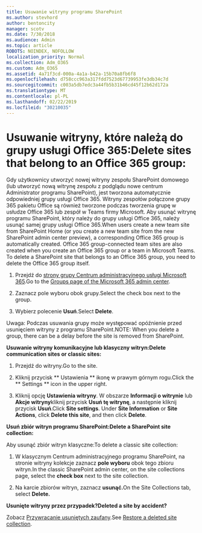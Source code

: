 ```yaml
---
title: Usuwanie witryny programu SharePoint
ms.author: stevhord
author: bentoncity
manager: scotv
ms.date: 7/30/2018
ms.audience: Admin
ms.topic: article
ROBOTS: NOINDEX, NOFOLLOW
localization_priority: Normal
ms.collection: Adm_O365
ms.custom: Adm_O365
ms.assetid: 4a71f3cd-000a-4a1a-b42a-15b70a8fb6f8
ms.openlocfilehash: d758ccc963a317fdd7523d67739953fe3db34c7d
ms.sourcegitcommit: c003a5db7edc3a44fb5b31b46cd45f12b62d172a
ms.translationtype: MT
ms.contentlocale: pl-PL
ms.lasthandoff: 02/22/2019
ms.locfileid: "30210035"
---
```

# <a name="delete-sites-that-belong-to-an-office-365-group"></a><span data-ttu-id="742a3-102">Usuwanie witryny, które należą do grupy usługi Office 365:</span><span class="sxs-lookup"><span data-stu-id="742a3-102">Delete sites that belong to an Office 365 group:</span></span>

<span data-ttu-id="742a3-p101">Gdy użytkownicy utworzyć nowej witryny zespołu SharePoint domowego (lub utworzyć nową witrynę zespołu z podglądu nowe centrum Administrator programu SharePoint), jest tworzona automatycznie odpowiedniej grupy usługi Office 365. Witryny zespołów połączone grupy 365 pakietu Office są również tworzone podczas tworzenia grupę w usłudze Office 365 lub zespół w Teams firmy Microsoft. Aby usunąć witrynę programu SharePoint, który należy do grupy usługi Office 365, należy usunąć samej grupy usługi Office 365.</span><span class="sxs-lookup"><span data-stu-id="742a3-p101">When users create a new team site from SharePoint Home (or you create a new team site from the new SharePoint admin center preview), a corresponding Office 365 group is automatically created. Office 365 group-connected team sites are also created when you create an Office 365 group or a team in Microsoft Teams. To delete a SharePoint site that belongs to an Office 365 group, you need to delete the Office 365 group itself.</span></span> 
  
1. <span data-ttu-id="742a3-106">Przejdź do [strony grupy Centrum administracyjnego usługi Microsoft 365](https://portal.office.com/adminportal/home#/groups).</span><span class="sxs-lookup"><span data-stu-id="742a3-106">Go to the [Groups page of the Microsoft 365 admin center](https://portal.office.com/adminportal/home#/groups).</span></span>
    
2. <span data-ttu-id="742a3-107">Zaznacz pole wyboru obok grupy.</span><span class="sxs-lookup"><span data-stu-id="742a3-107">Select the check box next to the group.</span></span>
    
3. <span data-ttu-id="742a3-108">Wybierz polecenie **Usuń**.</span><span class="sxs-lookup"><span data-stu-id="742a3-108">Select **Delete**.</span></span>
    
<span data-ttu-id="742a3-109">Uwaga: Podczas usuwania grupy może występować opóźnienie przed usunięciem witryny z programu SharePoint.</span><span class="sxs-lookup"><span data-stu-id="742a3-109">NOTE: When you delete a group, there can be a delay before the site is removed from SharePoint.</span></span>
  
<span data-ttu-id="742a3-110">**Usuwanie witryny komunikacyjne lub klasyczny witryn:**</span><span class="sxs-lookup"><span data-stu-id="742a3-110">**Delete communication sites or classic sites:**</span></span>

1. <span data-ttu-id="742a3-111">Przejdź do witryny.</span><span class="sxs-lookup"><span data-stu-id="742a3-111">Go to the site.</span></span>
  
2. <span data-ttu-id="742a3-112">Kliknij przycisk \*\* Ustawienia \*\* ikonę w prawym górnym rogu.</span><span class="sxs-lookup"><span data-stu-id="742a3-112">Click the \*\* Settings \*\* icon in the upper right.</span></span> 
  
3. <span data-ttu-id="742a3-p102">Kliknij opcję **Ustawienia witryny**. W obszarze **Informacji o witrynie** lub **Akcje witryny**kliknij przycisk **Usuń tę witrynę**, a następnie kliknij przycisk **Usuń**.</span><span class="sxs-lookup"><span data-stu-id="742a3-p102">Click **Site settings**. Under **Site Information** or **Site Actions**, click **Delete this site**, and then click **Delete**.</span></span>
  
<span data-ttu-id="742a3-115">**Usuń zbiór witryn programu SharePoint:**</span><span class="sxs-lookup"><span data-stu-id="742a3-115">**Delete a SharePoint site collection:**</span></span>

<span data-ttu-id="742a3-116">Aby usunąć zbiór witryn klasyczne:</span><span class="sxs-lookup"><span data-stu-id="742a3-116">To delete a classic site collection:</span></span>
  
1. <span data-ttu-id="742a3-117">W klasycznym Centrum administracyjnego programu SharePoint, na stronie witryny kolekcje zaznacz **pole wyboru** obok tego zbioru witryn.</span><span class="sxs-lookup"><span data-stu-id="742a3-117">In the classic SharePoint admin center, on the site collections page, select the **check box** next to the site collection.</span></span> 
    
2. <span data-ttu-id="742a3-118">Na karcie zbiorów witryn, zaznacz **usunąć.**</span><span class="sxs-lookup"><span data-stu-id="742a3-118">On the Site Collections tab, select **Delete.**</span></span>
    
<span data-ttu-id="742a3-119">**Usunięte witryny przez przypadek?**</span><span class="sxs-lookup"><span data-stu-id="742a3-119">**Deleted a site by accident?**</span></span>

<span data-ttu-id="742a3-120">Zobacz [Przywracanie usuniętych zaufany](https://go.microsoft.com/fwlink/?linkid=867660).</span><span class="sxs-lookup"><span data-stu-id="742a3-120">See [Restore a deleted site collection](https://go.microsoft.com/fwlink/?linkid=867660).</span></span>
  

